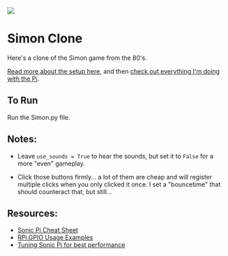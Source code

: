 <img src="https://grantwinney.com/wp-content/uploads/2016/07/simon-clone-1.png" />

# Simon Clone
Here's a clone of the Simon game from the 80's.

[Read more about the setup here](https://grantwinney.com/creating-a-simon-game-clone-on-the-raspberry-pi/), and then [check out everything I'm doing with the Pi](https://grantwinney.com/tag/52-weeks-of-pi/).

## To Run

Run the Simon.py file.

<!--I uploaded a [demo](https://www.youtube.com/watch?v=_VXSJ3EMTgk) if you're interested in seeing it work.-->

## Notes:

* Leave `use_sounds = True` to hear the sounds, but set it to `False` for a more "even" gameplay.

* Click those buttons firmly... a lot of them are cheap and will register multiple clicks when you only clicked it once. I set a "bouncetime" that should counteract that, but still...

## Resources:

* <a href="http://www.cl.cam.ac.uk/projects/raspberrypi/sonicpi/media/sonic-pi-cheatsheet.pdf">Sonic Pi Cheat Sheet</a>
* <a href="https://sourceforge.net/p/raspberry-gpio-python/wiki/Examples/">RPi.GPIO Usage Examples</a>
* <a href="https://gist.github.com/rbnpi/2c6d2da3246f64f4d97e">Tuning Sonic Pi for best performance</a>
